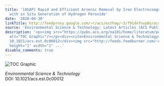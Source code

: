 ```yaml
---
title: '[ASAP] Rapid and Efficient Arsenic Removal by Iron Electrocoagulation Enabled
  with in Situ Generation of Hydrogen Peroxide'
date: '2020-04-30'
linkTitle: http://feedproxy.google.com/~r/acs/esthag/~3/f91dxfnvp0o/acs.est.0c00012
source: 'Environmental Science & Technology: Latest Articles (ACS Publications)'
description: '<p><img src="https://pubs.acs.org/na101/home/literatum/publisher/achs/journals/content/esthag/0/esthag.ahead-of-print/acs.est.0c00012/20200430/images/medium/es0c00012_0005.gif"
  alt="TOC Graphic"/></p><div><cite>Environmental Science & Technology</cite></div><div>DOI:
  10.1021/acs.est.0c00012</div><img src="http://feeds.feedburner.com/~r/acs/esthag/~4/f91dxfnvp0o"
  height="1" width="1" ...'
disable_comments: true
---
```

<p><img src="https://pubs.acs.org/na101/home/literatum/publisher/achs/journals/content/esthag/0/esthag.ahead-of-print/acs.est.0c00012/20200430/images/medium/es0c00012_0005.gif" alt="TOC Graphic"/></p><div><cite>Environmental Science & Technology</cite></div><div>DOI: 10.1021/acs.est.0c00012</div><img src="http://feeds.feedburner.com/~r/acs/esthag/~4/f91dxfnvp0o" height="1" width="1" ...